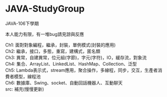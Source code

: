 ﻿# JAVA-StudyGroup

JAVA-106下學期

本人能力有限，有一堆bug請見諒與反應

Ch1: 面對對象編程，繼承，封裝，單例模式(封裝的應用)  
Ch2: 繼承，接口，多態，重寫，建構式，匿名類  
Ch3: 異常，自建異常，位元組(字節)，字元(字符)，IO，緩存流，對象流  
Ch4: 集合、ArrayList、LinkedList、HashMap、Collection、泛型  
Ch5: Lambda表示式，stream應用，聚合操作，多線程，同步，交互，生產者消費者模型，線程池  
Ch6: 數據庫、Swing、socket、自動回話機器人、互動聊天  
src: 補充(慢慢更新)

